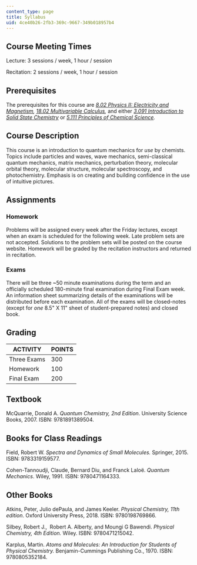```yaml
---
content_type: page
title: Syllabus
uid: 4ce40b26-2fb3-369c-9667-349b018957b4
---
```


Course Meeting Times
--------------------

Lecture: 3 sessions / week, 1 hour / session

Recitation: 2 sessions / week, 1 hour / session

Prerequisites
-------------

The prerequisites for this course are _[8.02 Physics II: Electricity and Magnetism](/courses/8-02-physics-ii-electricity-and-magnetism-spring-2007),_ _[18.02 Multivariable Calculus](/courses/18-02sc-multivariable-calculus-fall-2010),_ and either _[3.091 Introduction to Solid State Chemistry](/courses/3-091sc-introduction-to-solid-state-chemistry-fall-2010)_ or _[5.111 Principles of Chemical Science](/courses/5-111sc-principles-of-chemical-science-fall-2014)._ 

Course Description
------------------

This course is an introduction to quantum mechanics for _use_ by chemists. Topics include particles and waves, wave mechanics, semi-classical quantum mechanics, matrix mechanics, perturbation theory, molecular orbital theory, molecular structure, molecular spectroscopy, and photochemistry. Emphasis is on creating and building confidence in the use of intuitive pictures.

Assignments
-----------

### Homework

Problems will be assigned every week after the Friday lectures, except when an exam is scheduled for the following week. Late problem sets are not accepted. Solutions to the problem sets will be posted on the course website. Homework will be graded by the recitation instructors and returned in recitation. 

### Exams

There will be three ~50 minute examinations during the term and an officially scheduled 180-minute final examination during Final Exam week. An information sheet summarizing details of the examinations will be distributed before each examination. All of the exams will be closed-notes (except for _one_ 8.5" X 11" sheet of student-prepared notes) and closed book. 

Grading
-------

| ACTIVITY | POINTS |
| --- | --- |
| Three Exams | 300 |
| Homework | 100 |
| Final Exam | 200 

Textbook
--------

McQuarrie, Donald A. _Quantum Chemistry, 2nd Edition_. University Science Books, 2007. ISBN: 9781891389504. 

Books for Class Readings
------------------------

Field, Robert W. _Spectra and Dynamics of Small Molecules._ Springer, 2015. ISBN: 9783319159577. 

Cohen-Tannoudji, Claude, Bernard Diu, and Franck Laloë. _Quantum Mechanics_. Wiley, 1991. ISBN: 9780471164333. 

Other Books
-----------

Atkins, Peter, Julio dePaula, and James Keeler. _Physical Chemistry, 11th edition_. Oxford University Press, 2018. ISBN: 9780198769866.

Silbey, Robert J.,  Robert A. Alberty, and Moungi G Bawendi. _Physical Chemistry, 4th Edition._ Wiley. ISBN: 9780471215042. 

Karplus, Martin. _Atoms and Molecules: An Introduction for Students of Physical Chemistry._ Benjamin-Cummings Publishing Co., 1970. ISBN: 9780805352184.